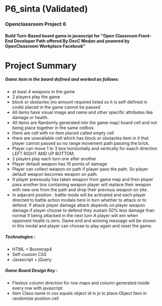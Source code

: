 # P6_sinta (Validated)
### Openclassroom Project 6 
#### Build Turn-Based board game in javascript for "Open Classroom Front-End Developer Path offered By DevC Medan and powered by OpenClassroom Workplace Facebook"

# Project Summary 
##### Game item in the board defined and worked as follows:
- at least 4 weapons in the game
- 2 players play the game
- block or obstacles (no amount required listed so it is self-defined in code) placed in the game cannot be passed
- All items have visual image and name and other specific attributes like damage or health. 
- All items are Randomly generated into the game map/ board cell and not being place together in the same cellbox.
- there are cell with no item placed called empty cell
- there are unavailable cell which has block or obstacles item in it that player cannot passed so no range movement path passing the brick.
- Player can move 1  to 3 box horizontally and vertically for eaach direction LEFT RIGHT AND UP BOTTOM. 
- 2 players play each turn one after another
- Player default weapon has 10 points of damage
- Player can collect weapon on path if player pass the path. So player default weapon becomes weapon on path. 
- If player previously has taken weapon from game map and then player pass another box containing weapon player will replace their weapon with new one from the path and drop their previous weapon on site.
- In adjacent position : battle mode will be activated and each player directed to battle action modals here in turn whether to attack or to defend. If attack player damage attack depends on player weapon damage if player choose to defend they sustain 50% less damage than normal if being attacked in the next turn
A player will win when opponent health is zero. Game end and winning message will be shown in this modal and player can choose to play again and reset the game.

##### Technologies : 
- HTML + Bootstrap4
- Self-custom CSS 
- Javascript + jQuery

##### Game Board Design Key :
- Flexbox column direction for row maps and column generated inside every row with javascript
- Item Class name in css equals object id in js to place Object Item in randomize position cell
